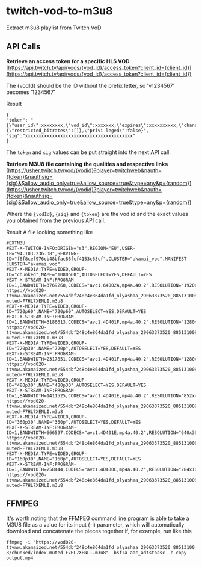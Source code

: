 # twitch-vod-to-m3u8
Extract m3u8 playlist from Twitch VoD

## API Calls

**Retrieve an access token for a specific HLS VOD**  
[https://api.twitch.tv/api/vods/{vod_id}/access_token?client_id={client_id}](https://api.twitch.tv/api/vods/{vod_id}/access_token?client_id={client_id})

The {vodId} should be the ID without the prefix letter, so 'v1234567' becomes '1234567'

Result
```
{
"token": "{\"user_id\":xxxxxxxx,\"vod_id\":xxxxxxx,\"expires\":xxxxxxxxxx,\"chansub\":{\"restricted_bitrates\":[]},\"privi leged\":false}",
"sig":"xxxxxxxxxxxxxxxxxxxxxxxxxxxxxxxxxxxxxxxx"
}
```
The `token` and `sig` values can be put straight into the next API call.

**Retrieve M3U8 file containing the qualities and respective links**  
[https://usher.twitch.tv/vod/{vodid}?player=twitchweb&nauth={token}&nauthsig={sig}&$allow_audio_only=true&allow_source=true&type=any&p={random}](https://usher.twitch.tv/vod/{vodid}?player=twitchweb&nauth={token}&nauthsig={sig}&$allow_audio_only=true&allow_source=true&type=any&p={random})

Where the `{vodId}`, `{sig}` and `{token}` are the vod id and the exact values you obtained from the previous API call.

Result
A file looking something like
```
#EXTM3U
#EXT-X-TWITCH-INFO:ORIGIN="s3",REGION="EU",USER-IP="94.103.236.38",SERVING-ID="f6f8cef976cb48bfac86fcf4153c63cf",CLUSTER="akamai_vod",MANIFEST-CLUSTER="akamai_vod"
#EXT-X-MEDIA:TYPE=VIDEO,GROUP-ID="chunked",NAME="1080p60",AUTOSELECT=YES,DEFAULT=YES
#EXT-X-STREAM-INF:PROGRAM-ID=1,BANDWIDTH=3769268,CODECS="avc1.64002A,mp4a.40.2",RESOLUTION="1920x1080",VIDEO="chunked"
https://vod020-ttvnw.akamaized.net/554dbf248c4e864da1fd_olyashaa_29063373520_885131008/chunked/index-muted-F7HL7XENLI.m3u8
#EXT-X-MEDIA:TYPE=VIDEO,GROUP-ID="720p60",NAME="720p60",AUTOSELECT=YES,DEFAULT=YES
#EXT-X-STREAM-INF:PROGRAM-ID=1,BANDWIDTH=3186613,CODECS="avc1.4D401F,mp4a.40.2",RESOLUTION="1280x720",VIDEO="720p60"
https://vod020-ttvnw.akamaized.net/554dbf248c4e864da1fd_olyashaa_29063373520_885131008/720p60/index-muted-F7HL7XENLI.m3u8
#EXT-X-MEDIA:TYPE=VIDEO,GROUP-ID="720p30",NAME="720p",AUTOSELECT=YES,DEFAULT=YES
#EXT-X-STREAM-INF:PROGRAM-ID=1,BANDWIDTH=2317851,CODECS="avc1.4D401F,mp4a.40.2",RESOLUTION="1280x720",VIDEO="720p30"
https://vod020-ttvnw.akamaized.net/554dbf248c4e864da1fd_olyashaa_29063373520_885131008/720p30/index-muted-F7HL7XENLI.m3u8
#EXT-X-MEDIA:TYPE=VIDEO,GROUP-ID="480p30",NAME="480p30",AUTOSELECT=YES,DEFAULT=YES
#EXT-X-STREAM-INF:PROGRAM-ID=1,BANDWIDTH=1411525,CODECS="avc1.4D401E,mp4a.40.2",RESOLUTION="852x480",VIDEO="480p30"
https://vod020-ttvnw.akamaized.net/554dbf248c4e864da1fd_olyashaa_29063373520_885131008/480p30/index-muted-F7HL7XENLI.m3u8
#EXT-X-MEDIA:TYPE=VIDEO,GROUP-ID="360p30",NAME="360p",AUTOSELECT=YES,DEFAULT=YES
#EXT-X-STREAM-INF:PROGRAM-ID=1,BANDWIDTH=666597,CODECS="avc1.4D401E,mp4a.40.2",RESOLUTION="640x360",VIDEO="360p30"
https://vod020-ttvnw.akamaized.net/554dbf248c4e864da1fd_olyashaa_29063373520_885131008/360p30/index-muted-F7HL7XENLI.m3u8
#EXT-X-MEDIA:TYPE=VIDEO,GROUP-ID="160p30",NAME="160p",AUTOSELECT=YES,DEFAULT=YES
#EXT-X-STREAM-INF:PROGRAM-ID=1,BANDWIDTH=258444,CODECS="avc1.4D400C,mp4a.40.2",RESOLUTION="284x160",VIDEO="160p30"
https://vod020-ttvnw.akamaized.net/554dbf248c4e864da1fd_olyashaa_29063373520_885131008/160p30/index-muted-F7HL7XENLI.m3u8
```

## FFMPEG
It's worth noting that the FFMPEG command line program is able to take a M3U8 file as a value for its input (-i) parameter, which will automatically download and concatenate the pieces together if, for example, run like this

`ffmpeg -i "https://vod020-ttvnw.akamaized.net/554dbf248c4e864da1fd_olyashaa_29063373520_885131008/chunked/index-muted-F7HL7XENLI.m3u8" -bsf:a aac_adtstoasc -c copy output.mp4`